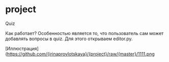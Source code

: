 # project

Quiz

Как работает?
Особенностью является то, что пользователь сам может добавлять вопросы в quiz. Для этого открываем editor.py. 

[Иллюстрация](https://github.com/{irinaprovlotskaya}/{project}/raw/{master}/1111.png

